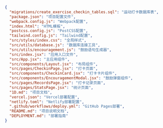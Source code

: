 <!-- ONEDAY_FILE_SEMANTIC_START -->
<!-- 重要提示：以下文件语义数据区块对系统至关重要，任何重新生成1d.md文件的操作都必须保留此区块的完整内容，否则会导致文件语义信息丢失！ -->
```json
{
  "migrations/create_exercise_checkin_tables.sql": "运动打卡数据库表",
  "package.json": "项目配置文件",
  "webpack.config.js": "Webpack配置",
  "index.html": "HTML模板",
  "postcss.config.js": "PostCSS配置",
  "tailwind.config.js": "Tailwind配置",
  "src/styles/index.css": "全局样式",
  "src/utils/database.js": "数据库连接工具",
  "src/utils/encouragement.js": "鼓励语句生成器",
  "src/index.jsx": "应用入口文件",
  "src/App.jsx": "主应用组件",
  "src/components/Layout.jsx": "布局组件",
  "src/pages/CheckinPage.jsx": "打卡页面",
  "src/components/CheckinCard.jsx": "打卡卡片组件",
  "src/components/EncouragementModal.jsx": "鼓励弹窗组件",
  "src/pages/RecordsPage.jsx": "打卡记录页面",
  "src/pages/StatsPage.jsx": "统计页面",
  "1D.md": "项目文档",
  "vercel.json": "Vercel部署配置",
  "netlify.toml": "Netlify部署配置",
  ".github/workflows/deploy.yml": "GitHub Pages部署",
  "README.md": "项目说明文档",
  "DEPLOYMENT.md": "部署指南"
}
```
<!-- ONEDAY_FILE_SEMANTIC_END -->